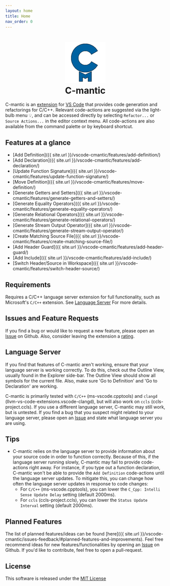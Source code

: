 ```yaml
---
layout: home
title: Home
nav_order: 0
---
```


<h1 align="center">
  <img src="./assets/images/cmantic-small.png" width="128">
  <br>
  <b>C-mantic</b>
</h1>

C-mantic is an [extension](https://marketplace.visualstudio.com/items?itemName=tdennis4496.cmantic) for [VS Code](https://code.visualstudio.com/) that provides code generation and refactorings for C/C++. Relevant code-actions are suggested via the light-bulb menu 💡, and can be accessed directly by selecting `Refactor...` or `Source Actions...` in the editor context menu. All code-actions are also available from the command palette or by keyboard shortcut.

## **Features at a glance**

- [Add Definition]({{ site.url }}/vscode-cmantic/features/add-definition/)
- [Add Declaration]({{ site.url }}/vscode-cmantic/features/add-declaration/)
- [Update Function Signature]({{ site.url }}/vscode-cmantic/features/update-function-signature/)
- [Move Definition]({{ site.url }}/vscode-cmantic/features/move-definition/)
- [Generate Getters and Setters]({{ site.url }}/vscode-cmantic/features/generate-getters-and-setters/)
- [Generate Equality Operators]({{ site.url }}/vscode-cmantic/features/generate-equality-operators/)
- [Generate Relational Operators]({{ site.url }}/vscode-cmantic/features/generate-relational-operators/)
- [Generate Stream Output Operator]({{ site.url }}/vscode-cmantic/features/generate-stream-output-operator/)
- [Create Matching Source File]({{ site.url }}/vscode-cmantic/features/create-matching-source-file/)
- [Add Header Guard]({{ site.url }}/vscode-cmantic/features/add-header-guard/)
- [Add Include]({{ site.url }}/vscode-cmantic/features/add-include/)
- [Switch Header/Source in Workspace]({{ site.url }}/vscode-cmantic/features/switch-header-source/)

## **Requirements**

Requires a C/C++ language server extension for full functionality, such as Microsoft's `C/C++` extension. See [Language Server](#language-server) For more details.

## **Issues and Feature Requests**

If you find a bug or would like to request a new feature, please open an [Issue](https://github.com/BigBahss/vscode-cmantic/issues) on Github. Also, consider leaving the extension a [rating](https://marketplace.visualstudio.com/items?itemName=tdennis4496.cmantic#review-details).

## **Language Server**

If you find that features of C-mantic aren't working, ensure that your language server is working correctly. To do this, check out the Outline View, usually found in the Explorer side-bar. The Outline View should show all symbols for the current file. Also, make sure 'Go to Definition' and 'Go to Declaration' are working.

C-mantic is primarily tested with `C/C++` (ms-vscode.cpptools) and `clangd` (llvm-vs-code-extensions.vscode-clangd), but will also work on `ccls` (ccls-project.ccls). If you use a different language server, C-mantic may still work, but is untested. If you find a bug that you suspect might related to your language server, please open an [Issue](https://github.com/BigBahss/vscode-cmantic/issues) and state what language server you are using.

## **Tips**

- C-mantic relies on the language server to provide information about your source code in order to function correctly. Because of this, if the language server running slowly, C-mantic may fail to provide code-actions right away. For instance, if you type out a function declaration, C-mantic won't be able to provide the `Add Definition` code-actions until the language server updates. To mitigate this, you can change how often the language server updates in response to code changes:
  - For `C/C++` (ms-vscode.cpptools), you can lower the `C_Cpp: Intelli Sense Update Delay` setting (default 2000ms).
  - For `ccls` (ccls-project.ccls), you can lower the `Status Update Interval` setting (default 2000ms).

## **Planned Features**

The list of planned features/ideas can be found [here]({{ site.url }}/vscode-cmantic/issues-feedback/#planned-features-and-improvements). Feel free recommend ideas for new features/functionalities by opening an [Issue](https://github.com/BigBahss/vscode-cmantic/issues) on Github. If you'd like to contribute, feel free to open a pull-request.

## **License**

This software is released under the [MIT License](https://opensource.org/licenses/MIT)
